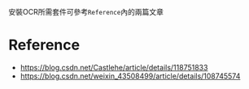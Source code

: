 安裝OCR所需套件可參考`Reference`內的兩篇文章

# Reference
* https://blog.csdn.net/Castlehe/article/details/118751833  
* https://blog.csdn.net/weixin_43508499/article/details/108745574  
